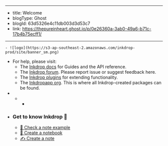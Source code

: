- --
- title: Welcome
- blogType: Ghost
- blogId: 63d5326e4c11db003d3d53c7
- link: https://thepureinheart.ghost.io/p/0e26360a-3ab0-49a6-b71c-17b4b75ecff1/
- --
    - ![logo](https://s3-ap-southeast-2.amazonaws.com/inkdrop-prod/site/banner_sm.png)
- For help, please visit:
    - The [Inkdrop docs](https://docs.inkdrop.app/) for Guides and the API reference.
    - The [Inkdrop forum](https://forum.inkdrop.app/). Please report issue or suggest feedback here.
    - The [Inkdrop plugins](https://my.inkdrop.app/plugins) for extending functionality.
    - The [Inkdropapp org](https://github.com/inkdropapp/). This is where all Inkdrop-created packages can be found.
- * *
- ### Get to know Inkdrop 🚀
    - [👀 Check a note example](inkdrop://note:example)
    - [📓 Create a notebook](command://core:new-notebook)
    - [✍️ Create a note](command://core:new-note)
